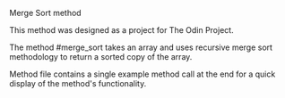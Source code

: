 Merge Sort method

This method was designed as a project for The Odin Project.

The method #merge_sort takes an array and uses recursive merge sort methodology to return a sorted copy of the array.

Method file contains a single example method call at the end for a quick display of the method's functionality.